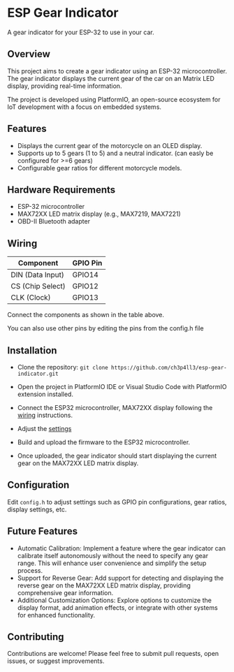 # ESP Gear Indicator
A gear indicator for your ESP-32 to use in your car.

## Overview
This project aims to create a gear indicator using an ESP-32 microcontroller. The gear indicator displays the current gear of the car on an Matrix LED display, providing real-time information.

The project is developed using PlatformIO, an open-source ecosystem for IoT development with a focus on embedded systems.

## Features

- Displays the current gear of the motorcycle on an OLED display.
- Supports up to 5 gears (1 to 5) and a neutral indicator. (can easly be configured for >=6 gears)
- Configurable gear ratios for different motorcycle models.

## Hardware Requirements
- ESP-32 microcontroller
- MAX72XX LED matrix display (e.g., MAX7219, MAX7221)
- OBD-II Bluetooth adapter

## Wiring
|     Component    |   GPIO Pin    |
|------------------|---------------|
| DIN (Data Input) | GPIO14        |
| CS (Chip Select) | GPIO12        |
| CLK (Clock)      | GPIO13        |

Connect the components as shown in the table above.

You can also use other pins by editing the pins from the config.h file

## Installation
- Clone the repository: `git clone https://github.com/ch3p4ll3/esp-gear-indicator.git`

- Open the project in PlatformIO IDE or Visual Studio Code with PlatformIO extension installed.

- Connect the ESP32 microcontroller, MAX72XX display following the [wiring](#wiring) instructions.
- Adjust the [settings](#configuration)
- Build and upload the firmware to the ESP32 microcontroller.
- Once uploaded, the gear indicator should start displaying the current gear on the MAX72XX LED matrix display.

## Configuration
Edit `config.h` to adjust settings such as GPIO pin configurations, gear ratios, display settings, etc.

## Future Features
- Automatic Calibration: Implement a feature where the gear indicator can calibrate itself autonomously without the need to specify any gear range. This will enhance user convenience and simplify the setup process.
- Support for Reverse Gear: Add support for detecting and displaying the reverse gear on the MAX72XX LED matrix display, providing comprehensive gear information.
- Additional Customization Options: Explore options to customize the display format, add animation effects, or integrate with other systems for enhanced functionality.

## Contributing
Contributions are welcome! Please feel free to submit pull requests, open issues, or suggest improvements.
